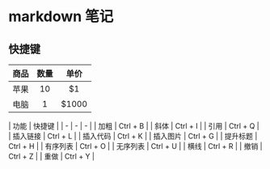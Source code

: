 # markdown 笔记

## 快捷键

|商品|数量|单价|
|-|:-:|:------:|
|苹果|10|\$1|
|电脑|1|\$1000|


| 功能 | 快捷键 |
| - | - | - |
| 加粗 | Ctrl + B |
| 斜体 | Ctrl + I |
| 引用 | Ctrl + Q |
| 插入链接 | Ctrl + L |
| 插入代码 | Ctrl + K |
| 插入图片 | Ctrl + G |
| 提升标题 | Ctrl + H |
| 有序列表 | Ctrl + O |
| 无序列表 | Ctrl + U |
| 横线 | Ctrl + R |
| 撤销 | Ctrl + Z |
| 重做 | Ctrl + Y |